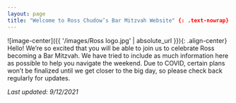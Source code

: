 ```yaml
---
layout: page
title: "Welcome to Ross Chudow’s Bar Mitzvah Website" {: .text-nowrap}
---
```


![image-center]({{ '/images/Ross logo.jpg' | absolute_url }}){: .align-center}
Hello!  We’re so excited that you will be able to join us to celebrate Ross becoming a Bar Mitzvah.  We have tried to include as much information here as possible to help you navigate the weekend.  Due to COVID, certain plans won’t be finalized until we get closer to the big day, so please check back regularly for updates.

*Last updated: 9/12/2021*
